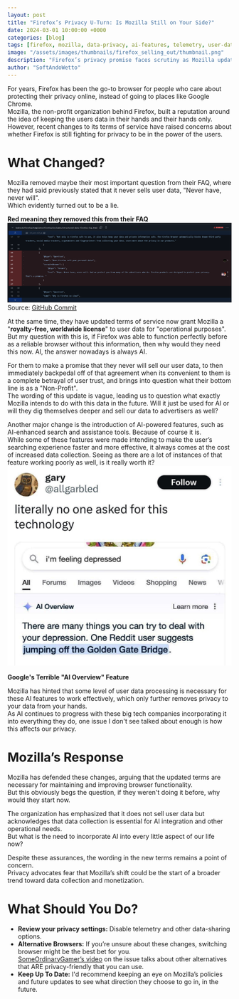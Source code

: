 ```yaml
---
layout: post
title: "Firefox’s Privacy U-Turn: Is Mozilla Still on Your Side?"
date: 2024-03-01 10:00:00 +0000
categories: [blog]
tags: [firefox, mozilla, data-privacy, ai-features, telemetry, user-data, privacy-concerns, browser-security]
image: "/assets/images/thumbnails/firefox_selling_out/thumbnail.png"
description: "Firefox’s privacy promise faces scrutiny as Mozilla updates its terms, introduces AI features, and expands data collection. Is your browser still protecting your data, or selling your trust?"
author: "SoftAndoWetto"
---
```

For years, Firefox has been the go-to browser for people who care about protecting their privacy online, instead of going to places like Google Chrome.  
Mozilla, the non-profit organization behind Firefox, built a reputation around the idea of keeping the users data in their hands and their hands only.  
However, recent changes to its terms of service have raised concerns about whether Firefox is still fighting for privacy to be in the power of the users.

# What Changed?
Mozilla removed maybe their most important question from their FAQ, where they had said previously stated that it never sells user data, "Never have, never will".  
Which evidently turned out to be a lie.  

**Red meaning they removed this from their FAQ**  
![Git Commit](/assets/images/thumbnails/firefox_selling_out/github_ss.png)
Source: [GitHub Commit](https://github.com/mozilla/bedrock/commit/d459addab846d8144b61939b7f4310eb80c5470e)  

At the same time, they have updated terms of service now grant Mozilla a "**royalty-free, worldwide license**" to user data for "operational purposes".  
But my question with this is, if Firefox was able to function perfectly before as a reliable browser without this information, then why would they need this now. AI, the answer nowadays is always AI.  

For them to make a promise that they never will sell our user data, to then immediately backpedal off of that agreement when its convenient to them is a complete betrayal of user trust, and brings into question what their bottom line is as a "Non-Profit".  
The wording of this update is vague, leading us to question what exactly Mozilla intends to do with this data in the future. Will it just be used for AI or will they dig themselves deeper and sell our data to advertisers as well?  

Another major change is the introduction of AI-powered features, such as AI-enhanced search and assistance tools. Because of course it is.  
While some of these features were made intending to make the user’s searching experience faster and more effective, it always comes at the cost of increased data collection. Seeing as there are a lot of instances of that feature working poorly as well, is it really worth it?  
![Git Commit](/assets/images/thumbnails/firefox_selling_out/peoples_responce.jfif)



**Google's Terrible "AI Overview" Feature**  

Mozilla has hinted that some level of user data processing is necessary for these AI features to work effectively, which only further removes privacy to your data from your hands.  
As AI continues to progress with these big tech companies incorporating it into everything they do, one issue I don't see talked about enough is how this affects our privacy.

# Mozilla’s Response
Mozilla has defended these changes, arguing that the updated terms are necessary for maintaining and improving browser functionality.  
But this obviously begs the question, if they weren't doing it before, why would they start now.  

The organization has emphasized that it does not sell user data but acknowledges that data collection is essential for AI integration and other operational needs.  
But what is the need to incorporate AI into every little aspect of our life now?  

Despite these assurances, the wording in the new terms remains a point of concern.  
Privacy advocates fear that Mozilla’s shift could be the start of a broader trend toward data collection and monetization.

# What Should You Do?
- **Review your privacy settings:** Disable telemetry and other data-sharing options.  
- **Alternative Browsers:** If you’re unsure about these changes, switching browser might be the best bet for you.  
  [SomeOrdinaryGamer’s video](https://youtu.be/32BKHhSV3II?t=625) on the issue talks about other alternatives that ARE privacy-friendly that you can use.  
- **Keep Up To Date:** I'd recommend keeping an eye on Mozilla’s policies and future updates to see what direction they choose to go in, in the future.